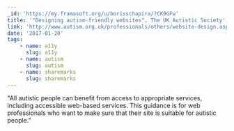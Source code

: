 ```yaml
---
_id: 'https://my.framasoft.org/u/borisschapira/?CK9GFw'
title: '"Designing autism-friendly websites", The UK Autistic Society'
link: 'http://www.autism.org.uk/professionals/others/website-design.aspx'
date: '2017-01-20'
tags:
    - name: a11y
      slug: a11y
    - name: autism
      slug: autism
    - name: sharemarks
      slug: sharemarks
---
```


<div class="markdown"><p>&quot;All autistic people can benefit from access to appropriate services, including accessible web-based services. This guidance is for web professionals who want to make sure that their site is suitable for autistic people.&quot;
</p></div>
